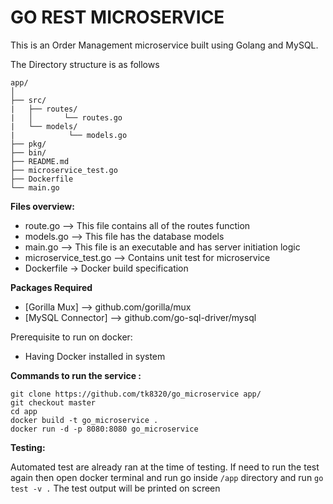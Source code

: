 # GO REST MICROSERVICE

This is an Order Management microservice built using Golang and MySQL.

The Directory structure is as follows

```
app/
│
├── src/
|	├── routes/
|	│   	└── routes.go
|	└── models/
| 			 └── models.go
├── pkg/
├── bin/
├── README.md
├── microservice_test.go
├── Dockerfile
└── main.go
```
**Files overview:**
- route.go    --> This file contains all of the routes function
- models.go --> This file has the database models 
- main.go  	 --> This file is an  executable and has server initiation logic
- microservice_test.go --> Contains unit test for microservice
-  Dockerfile -> Docker build specification
 
**Packages Required**

-  [Gorilla Mux] --> github.com/gorilla/mux
- [MySQL Connector] --> github.com/go-sql-driver/mysql

Prerequisite to run on docker:
- Having Docker installed in system

**Commands to run the service :**

```
git clone https://github.com/tk8320/go_microservice app/
git checkout master
cd app
docker build -t go_microservice .
docker run -d -p 8080:8080 go_microservice
```

**Testing:**
  
  Automated test are already ran at the time of testing.
  If need to run the test again then open docker terminal and run go inside `/app` directory and run `go test -v .`
  The test output will be printed on screen
